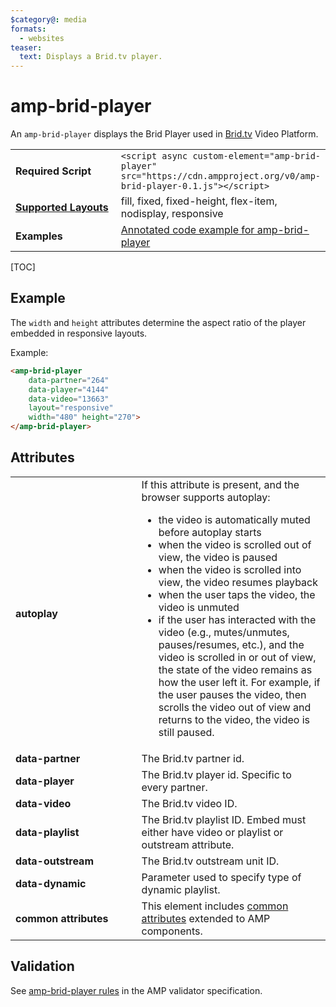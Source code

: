 ```yaml
---
$category@: media
formats:
  - websites
teaser:
  text: Displays a Brid.tv player.
---
```

<!---
Copyright 2015 The AMP HTML Authors. All Rights Reserved.

Licensed under the Apache License, Version 2.0 (the "License");
you may not use this file except in compliance with the License.
You may obtain a copy of the License at

      http://www.apache.org/licenses/LICENSE-2.0

Unless required by applicable law or agreed to in writing, software
distributed under the License is distributed on an "AS-IS" BASIS,
WITHOUT WARRANTIES OR CONDITIONS OF ANY KIND, either express or implied.
See the License for the specific language governing permissions and
limitations under the License.
-->

# amp-brid-player
An <code>amp-brid-player</code> displays the Brid Player used in <a href="https://www.brid.tv/">Brid.tv</a> Video Platform.

<table>
  <tr>
    <td width="40%"><strong>Required Script</strong></td>
    <td><code>&lt;script async custom-element="amp-brid-player" src="https://cdn.ampproject.org/v0/amp-brid-player-0.1.js">&lt;/script></code></td>
  </tr>
  <tr>
    <td class="col-fourty"><strong><a href="https://www.ampproject.org/docs/guides/responsive/control_layout.html">Supported Layouts</a></strong></td>
    <td>fill, fixed, fixed-height, flex-item, nodisplay, responsive</td>
  </tr>
  <tr>
    <td width="40%"><strong>Examples</strong></td>
    <td><a href="https://ampbyexample.com/components/amp-brid-player/"> Annotated code example for amp-brid-player</a></td>
  </tr>
</table>

[TOC]

## Example

The `width` and `height` attributes determine the aspect ratio of the player embedded in responsive layouts.

Example:

```html
<amp-brid-player
    data-partner="264"
    data-player="4144"
    data-video="13663"
    layout="responsive"
    width="480" height="270">
</amp-brid-player>
```

## Attributes
<table>
  <tr>
    <td width="40%"><strong>autoplay</strong></td>
    <td>If this attribute is present, and the browser supports autoplay:</p>
<ul>
  <li>the video is automatically muted before autoplay starts</li>
  <li>when the video is scrolled out of view, the video is paused</li>
  <li>when the video is scrolled into view, the video resumes playback</li>
  <li>when the user taps the video, the video is unmuted</li>
  <li>if the user has interacted with the video (e.g., mutes/unmutes, pauses/resumes, etc.), and the video is scrolled in or out of view, the state of the video remains as how the user left it. For example, if the user pauses the video, then scrolls the video out of view and returns to the video, the video is still paused.</li>
</ul></td>
  </tr>
  <tr>
    <td width="40%"><strong>data-partner</strong></td>
    <td>The Brid.tv partner id.</td>
  </tr>
  <tr>
    <td width="40%"><strong>data-player</strong></td>
    <td>The Brid.tv player id. Specific to every partner.</td>
  </tr>
  <tr>
    <td width="40%"><strong>data-video</strong></td>
    <td>The Brid.tv video ID.</td>
  </tr>
  <tr>
    <td width="40%"><strong>data-playlist</strong></td>
    <td>The Brid.tv playlist ID. Embed must either have video or playlist or outstream attribute.</td>
  </tr>
  <tr>
    <td width="40%"><strong>data-outstream</strong></td>
    <td>The Brid.tv outstream unit ID.</td>
  </tr>
  <tr>
    <td width="40%"><strong>data-dynamic</strong></td>
    <td>Parameter used to specify type of dynamic playlist.</td>
  </tr>
  <tr>
    <td width="40%"><strong>common attributes</strong></td>
    <td>This element includes <a href="https://www.ampproject.org/docs/reference/common_attributes">common attributes</a> extended to AMP components.</td>
  </tr>
</table>

## Validation

See [amp-brid-player rules](https://github.com/ampproject/amphtml/blob/master/extensions/amp-brid-player/validator-amp-brid-player.protoascii) in the AMP validator specification.

